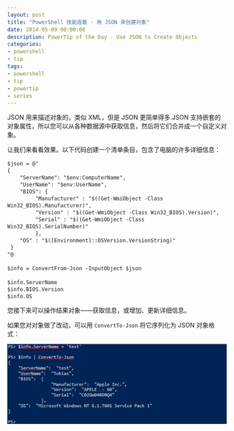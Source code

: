 ```yaml
---
layout: post
title: "PowerShell 技能连载 - 用 JSON 来创建对象"
date: 2014-05-09 00:00:00
description: PowerTip of the Day - Use JSON to Create Objects
categories:
- powershell
- tip
tags:
- powershell
- tip
- powertip
- series
---
```

JSON 用来描述对象的，类似 XML，但是 JSON 更简单得多.JSON 支持嵌套的对象属性，所以您可以从各种数据源中获取信息，然后将它们合并成一个自定义对象。

让我们来看看效果。以下代码创建一个清单条目，包含了电脑的许多详细信息：

    $json = @"
    {
        "ServerName": "$env:ComputerName",
        "UserName": "$env:UserName",
        "BIOS": {
             "Manufacturer" : "$((Get-WmiObject -Class Win32_BIOS).Manufacturer)",
             "Version" : "$((Get-WmiObject -Class Win32_BIOS).Version)",
             "Serial" : "$((Get-WmiObject -Class Win32_BIOS).SerialNumber)"
             },
        "OS" : "$([Environment]::OSVersion.VersionString)"
     }
    "@

    $info = ConvertFrom-Json -InputObject $json

    $info.ServerName
    $info.BIOS.Version
    $info.OS

您接下来可以操作结果对象——获取信息，或增加、更新详细信息。

如果您对对象做了改动，可以用 `ConvertTo-Json` 将它序列化为 JSON 对象格式：

![](/img/2014-05-09-use-json-to-create-objects-001.png)

<!--本文国际来源：[Use JSON to Create Objects](http://community.idera.com/powershell/powertips/b/tips/posts/use-json-to-create-objects)-->
